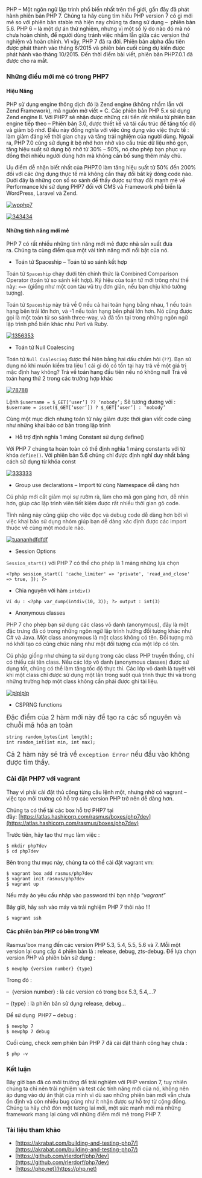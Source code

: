 
PHP – Một ngôn ngữ lập trình phổ biến nhất trên thế giới, gần đây đã phát hành phiên bản PHP 7. Chúng ta hãy cùng tìm hiểu PHP version 7 có gì mới mẻ so với phiên bản stable mà hiện nay chúng ta đang sử dụng –  phiên bản 5.6. PHP 6 – là một dự án thử nghiệm, nhưng vì một số lý do nào đó mà nó chưa hoàn chỉnh, để người dùng tránh việc nhầm lẫn giữa các version thử nghiệm và hoàn chỉnh. Vì vậy, PHP 7 đã ra đời. Phiên bản alpha đầu tiên được phát thành vào tháng 6/2015 và phiên bản cuối cùng dự kiến được phát hành vào tháng 10/2015. Đến thời điểm bài viết, phiên bản PHP7.0.1 đã được cho ra mắt.

### Những điều mới mẻ có trong PHP7

#### Hiệu Năng

PHP sử dụng engine thông dịch đó là Zend engine (không nhầm lẫn với Zend Framework), mã nguồn mở viết = C. Các phiên bản PHP 5.x sử dụng Zend engine II. Với PHP7 sẽ nhận được những cải tiến rất nhiều từ phiên bản engine tiếp theo – Phiên bản 3.0, được thiết kế và tái cấu trúc để tăng tốc độ và giảm bộ nhớ. Điều này đồng nghĩa với việc ứng dụng vào việc thực tế : làm giảm đáng kể thời gian chạy và tăng trải nghiệm của người dùng. Ngoài ra, PHP 7.0 cũng sử dụng ít bộ nhớ hơn nhờ vào cấu trúc dữ liệu nhỏ gọn, tăng hiệu suất sử dụng bộ nhớ từ 30% – 50%, nó cho phép bạn phục vụ đồng thời nhiều người dùng hơn mà không cần bổ sung thêm máy chủ.

Ưu điểm dễ nhận biết nhất của PHP7.0 làm tăng hiệu suất từ 50% đến 200% đối với các ứng dụng thực tế mà không cần thay đổi bất kỳ dòng code nào. Dưới đây là những con số so sánh để thấy được sự thay đổi mạnh mẽ về Performance khi sử dụng PHP7 đối với CMS và Framework phổ biến là WordPress, Laravel và Zend.

[![wpphp7](https://i1.wp.com/vietnamlab.vn/wp-content/uploads/2015/12/wpphp7.jpg?fit=700%2C391)](https://i1.wp.com/vietnamlab.vn/wp-content/uploads/2015/12/wpphp7.jpg)

[![343434](https://i1.wp.com/vietnamlab.vn/wp-content/uploads/2015/12/343434.jpg?fit=700%2C381)](https://i1.wp.com/vietnamlab.vn/wp-content/uploads/2015/12/343434.jpg)

#### Những tính năng mới mẻ

PHP 7 có rất nhiều những tính năng mới mẻ được nhà sản xuất đưa ra. Chúng ta cùng điểm qua một vài tính năng mới nổi bật của nó.

- Toán tử Spaceship – Toán tử so sánh kết hợp

<span style="color: #333333;">Toán tử `Spaceship` chạy dưới tên chính thức là Combined Comparison Operator (toán tử so sánh kết hợp). Ký hiệu của toán tử mới trông như thế này: `<=>` (giống như một con tàu vũ trụ đơn giản, nếu bạn chịu khó tưởng tượng).</span>

<span style="color: #333333;">Toán tử `Spaceship` này trả về 0 nếu cả hai toán hạng bằng nhau, 1 nếu toán hạng bên trái lớn hơn, và -1 nếu toán hạng bên phải lớn hơn. Nó cũng được gọi là một toán tử so sánh three-way, và đã tồn tại trong những ngôn ngữ lập trình phổ biến khác như Perl và Ruby.</span>

[![1356353](https://i1.wp.com/vietnamlab.vn/wp-content/uploads/2015/12/1356353.jpg?resize=700%2C323)](https://i1.wp.com/vietnamlab.vn/wp-content/uploads/2015/12/1356353.jpg)

- Toán tử Null Coalescing

<span style="color: #333333;">Toán tử `Null Coalescing` được thể hiện bằng hai dấu chấm hỏi (`??`). Bạn sử dụng nó khi muốn kiểm tra liệu 1 cái gì đó có tồn tại hay trả về một giá trị mặc định hay không?</span>
Trả về toán hạng đầu tiên nếu nó không null
Trả về toán hạng thứ 2 trong các trường hợp khác

[![78788](https://i1.wp.com/vietnamlab.vn/wp-content/uploads/2015/12/78788.png?resize=718%2C321)](https://i1.wp.com/vietnamlab.vn/wp-content/uploads/2015/12/78788.png)

Lệnh `$username = $_GET[‘user’] ?? ‘nobody’;` Sẽ tương đương với : `$username = isset($_GET[‘user’]) ? $_GET[‘user’] : ‘nobody’`

Cùng một mục đích nhưng toán tử này giảm được thời gian viết code cũng như những khai báo cơ bản trong lập trình

- Hỗ trợ định nghĩa 1 mảng Constant sử dụng define()

Với PHP 7 chúng ta hoàn toàn có thể định nghĩa 1 mảng constants với từ khóa `define()`. Với phiên bản 5.6 chúng chỉ được định nghĩ duy nhất bằng cách sử dụng từ khóa const

[![333333](https://i0.wp.com/vietnamlab.vn/wp-content/uploads/2015/12/333333-300x173.png?fit=300%2C173)](https://i1.wp.com/vietnamlab.vn/wp-content/uploads/2015/12/333333.png)

- Group use declarations – Import từ cùng Namespace dễ dàng hơn

<span style="color: #3d3d3d;">Cú pháp mới cắt giảm mọi sự rườm rà, làm cho mã gọn gàng hơn, dễ nhìn hơn, giúp các lập trình viên tiết kiệm được rất nhiều thời gian gõ code.</span>

<span style="color: #3d3d3d;">Tính năng này cũng giúp cho việc đọc và debug code dễ dàng hơn bởi vì việc khai báo sử dụng nhóm giúp bạn dễ dàng xác định được các import thuộc về cùng một module nào.</span>

[![tuananhdfdfdf](https://i2.wp.com/vietnamlab.vn/wp-content/uploads/2015/12/tuananhdfdfdf.png?resize=459%2C385)](https://i2.wp.com/vietnamlab.vn/wp-content/uploads/2015/12/tuananhdfdfdf.png)

- Session Options

<span style="color: #3d3d3d;"><span style="color: #3d3d3d;">`Session_start()` với PHP 7 có thể cho phép là 1 mảng những lựa chọn</span></span>

```
<?php session_start([ 'cache_limiter' => 'private', 'read_and_close' => true, ]); ?>
```

- Chia nguyên với hàm `intdiv()`

```
Ví dụ : <?php var_dump(intdiv(10, 3)); ?> output : int(3)
```

- Anonymous classes

<span style="color: #333333;">PHP 7 cho phép bạn sử dụng các class vô danh (anonymous), đây là một đặc trưng đã có trong những ngôn ngữ lập trình hướng đối tượng khác như C# và Java. Một class anonymous là một class không có tên. Đối tượng mà nó khởi tạo có cùng chức năng như một đối tượng của một lớp có tên.</span>

<span style="color: #333333;">Cú pháp giống như chúng ta sử dụng trong các class PHP truyền thống, chỉ có thiếu cái tên class. Nếu các lớp vô danh (anonymous classes) được sử dụng tốt, chúng có thể làm tăng tốc độ thực thi. Các lớp vô danh là tuyệt vời khi một class chỉ được sử dụng một lần trong suốt quá trình thực thi và trong những trường hợp một class không cần phải được ghi tài liệu.</span>

[![plplplp](https://i1.wp.com/vietnamlab.vn/wp-content/uploads/2015/12/plplplp.jpg?fit=700%2C191)](https://i1.wp.com/vietnamlab.vn/wp-content/uploads/2015/12/plplplp.jpg)

- CSPRNG functions

<span style="font-size: 13.0pt; color: #333333;">Đặc điểm của 2 hàm mới này để tạo ra các số nguyên và chuỗi mã hóa an toàn </span>

```
string random_bytes(int length);
int random_int(int min, int max);
```

<span style="font-size: 13.0pt; color: #333333;">Cả 2 hàm này sẽ trả về `exception Error` nếu đầu vào không được tìm thấy.</span>

### Cài đặt PHP7 với vagrant

Thay vì phải cài đặt thủ công từng câu lệnh một, nhưng nhờ có vagrant – việc tạo môi trường có hỗ trợ các version PHP trở nên dễ dàng hơn.

Chúng ta có thể tải các box hỗ trợ PHP7 tại đây: [https://atlas.hashicorp.com/rasmus/boxes/php7dev](https://atlas.hashicorp.com/rasmus/boxes/php7dev)

Trước tiên, hãy tạo thư mục làm việc :

```
$ mkdir php7dev 
$ cd php7dev
```

Bên trong thư mục này, chúng ta có thể cài đặt vagrant vm:

```
$ vagrant box add rasmus/php7dev 
$ vagrant init rasmus/php7dev 
$ vagrant up
```

Nếu máy ảo yêu cầu nhập vào password thì bạn nhập “*vagrant”*

Bây giờ, hãy ssh vào máy và trải nghiệm PHP 7 thôi nào !!!

```
$ vagrant ssh
```

#### Các phiên bản PHP có bên trong VM

Rasmus’box mang đến các version PHP 5.3, 5.4, 5.5, 5.6 và 7. Mỗi một version lại cung cấp 4 phiên bản là : release, debug, zts-debug. Để lựa chọn version PHP và phiên bản sử dụng :

```
$ newphp {version number} {type}
```
Trong đó :

–  {version number} : là các version có trong box 5.3, 5.4,…7

– {type} : là phiên bản sử dụng release, debug…

Để sử dụng  PHP7 – debug :

```
$ newphp 7 
$ newphp 7 debug
```

Cuối cùng, check xem phiên bản PHP 7 đã cài đặt thành công hay chưa :

```
$ php -v
```

### Kết luận

<span style="color: #333333;">Bây giờ bạn đã có môi trường để trải nghiệm với PHP version 7, tuy nhiên chúng ta chỉ nên trải nghiệm và test các tính năng mới của nó, không nên áp dụng vào dự án thật của mình vì dù sao những phiên bản mới vẫn chưa ổn định và còn nhiều bug cũng như ít nhận được sự hỗ trợ từ cộng đồng. Chúng ta hãy chờ đón một tương lai mới, một sức mạnh mới mà những framework mang lại cùng với những điểm mới mẻ trong PHP 7.</span>

### Tài liệu tham khảo

- [https://akrabat.com/building-and-testing-php7/](https://akrabat.com/building-and-testing-php7/)
- [https://github.com/rlerdorf/php7dev](https://github.com/rlerdorf/php7dev)
- [https://php.net](https://php.net)


